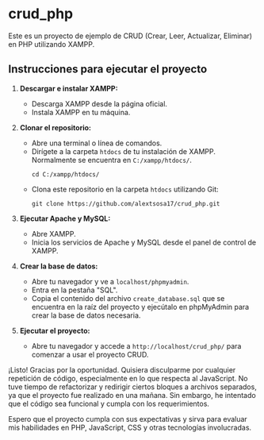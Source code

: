 # crud_php

Este es un proyecto de ejemplo de CRUD (Crear, Leer, Actualizar, Eliminar) en PHP utilizando XAMPP.

## Instrucciones para ejecutar el proyecto

1. **Descargar e instalar XAMPP:**
   - Descarga XAMPP desde la página oficial.
   - Instala XAMPP en tu máquina.

2. **Clonar el repositorio:**
   - Abre una terminal o línea de comandos.
   - Dirígete a la carpeta `htdocs` de tu instalación de XAMPP. Normalmente se encuentra en `C:/xampp/htdocs/`.
     ```
     cd C:/xampp/htdocs/
     ```
   - Clona este repositorio en la carpeta `htdocs` utilizando Git:
     ```
     git clone https://github.com/alextsosa17/crud_php.git
     ```

3. **Ejecutar Apache y MySQL:**
   - Abre XAMPP.
   - Inicia los servicios de Apache y MySQL desde el panel de control de XAMPP.

4. **Crear la base de datos:**
   - Abre tu navegador y ve a `localhost/phpmyadmin`.
   - Entra en la pestaña "SQL".
   - Copia el contenido del archivo `create_database.sql` que se encuentra en la raíz del proyecto y ejecútalo en phpMyAdmin para crear la base de datos necesaria.

5. **Ejecutar el proyecto:**
   - Abre tu navegador y accede a `http://localhost/crud_php/` para comenzar a usar el proyecto CRUD.

¡Listo! Gracias por la oportunidad. Quisiera disculparme por cualquier repetición de código, especialmente en lo que respecta al JavaScript. No tuve tiempo de refactorizar y redirigir ciertos bloques a archivos separados, ya que el proyecto fue realizado en una mañana. Sin embargo, he intentado que el código sea funcional y cumpla con los requerimientos.

Espero que el proyecto cumpla con sus expectativas y sirva para evaluar mis habilidades en PHP, JavaScript, CSS y otras tecnologías involucradas.
